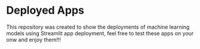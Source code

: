 # Deployed Apps
This repository was created to show the deployments of machine learning models using Streamlit app deployment, feel free to test these apps on your onw and enjoy them!!!
